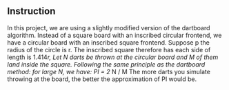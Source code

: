 ## Instruction
In this project, we are using a slightly modified version of the dartboard algorithm. Instead of a square board with an inscribed circular frontend, we have a circular board
with an inscribed square frontend.
Suppose p the radius of the circle is r. The inscribed square therefore has each side of length is 1.414*r, Let N darts be thrown at the circular board and M of them land inside
the square. Following the same principle as the dartboard method: for large N, we have:
PI = 2* N / M
The more darts you simulate throwing at the board, the better the approximation of PI would be.

